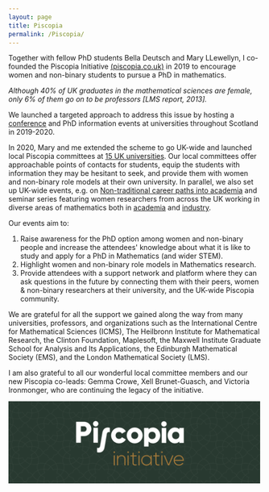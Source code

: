 ```yaml
---
layout: page
title: Piscopia
permalink: /Piscopia/ 
---
```


Together with fellow PhD students Bella Deutsch and Mary LLewellyn, I co-founded the Piscopia Initiative [(piscopia.co.uk)](https://piscopia.co.uk) in 2019 to encourage women and non-binary students to pursue a PhD in mathematics. 

*Although 40% of UK graduates in the mathematical sciences are female, only 6% of them go on to be professors [LMS report, 2013].* 

We launched a targeted approach to address this issue by hosting a [conference](https://piscopia.co.uk/welcome-to-piforum/) and PhD information events at universities throughout Scotland in 2019-2020. 

In 2020, Mary and me extended the scheme to go UK-wide and launched local Piscopia committees at [15 UK universities](https://piscopia.co.uk/the-piscopia-society/). Our local committees offer approachable points of contacts for students, equip the students with information they may be hesitant to seek, and provide them with women and non-binary role models at their own university. In parallel, we also set up UK-wide events, e.g. on [Non-traditional career paths into academia](https://www.eventbrite.com/e/non-traditional-career-paths-into-academia-tickets-244633193467) and seminar series featuring women researchers from across the UK working in diverse areas of mathematics both in [academia](https://piscopia.co.uk/piworks-seminar-series/) and [industry](https://piscopia.co.uk/pidoors).

Our events aim to:
<ol>
<li> Raise awareness for the PhD option among women and non-binary people and increase the attendees' knowledge about what it is like to study and apply for a PhD in Mathematics (and wider STEM).</li>
<li> Highlight women and non-binary role models in Mathematics research.</li>
<li> Provide attendees with a support network and platform where they can ask questions in the future by connecting them with their peers, women & non-binary researchers at their university, and the UK-wide Piscopia community.</li>
</ol>

We are grateful for all the support we gained along the way from many universities, professors, and organizations such as the International Centre for Mathematical Sciences (ICMS), The Heilbronn Institute for Mathematical Research, the Clinton Foundation, Maplesoft, the Maxwell Institute Graduate School for Analysis and Its Applications, the Edinburgh Mathematical Society (EMS), and the London Mathematical Society (LMS). <br>

I am also grateful to all our wonderful local committee members and our new Piscopia co-leads: Gemma Crowe, Xell Brunet-Guasch, and Victoria Ironmonger, who are continuing the legacy of the initiative.

<img src="/pics/Banner_Piscopia.png" width="500"/>

<!--
In 2018-2019 I organized a Machine Learning Seminar for the Mathematics department at the University of Edinburgh. An overview of the talks is provided below. Please feel free to contact me if you want to get in touch with any of the speakers. 

23 October - Tim Hurst "Utilising continuum limits of the p-Laplacian in semi-supervised learning"

30 October - Professor Benedict Leimkuhler "Scary Computers"

6 November - Professor Kostas Zygalakis "Explicit stabilised methods and their use in optimization and sampling"

20 November - Dr Frederik Heber "Sampling in Neural Network Loss Manifolds"

27 November - Dr Sergio Jiménez Sanjuán, Senior Data Scientist at DNV-GL Energy /  Applied Physics Department, University of Zaragoza, will talk about "Data Science for the Wind Power Industry" 

4 December - Anton Martinsson "Quantifying Gerrymandering"

18 December - Dr Charlie Matthews "Computing tail probabilities in Bayesian inference for astrophysics"

15 January - Dr Zofia Trstanova "Coarse-graining with machine learning in molecular dynamics"



-->